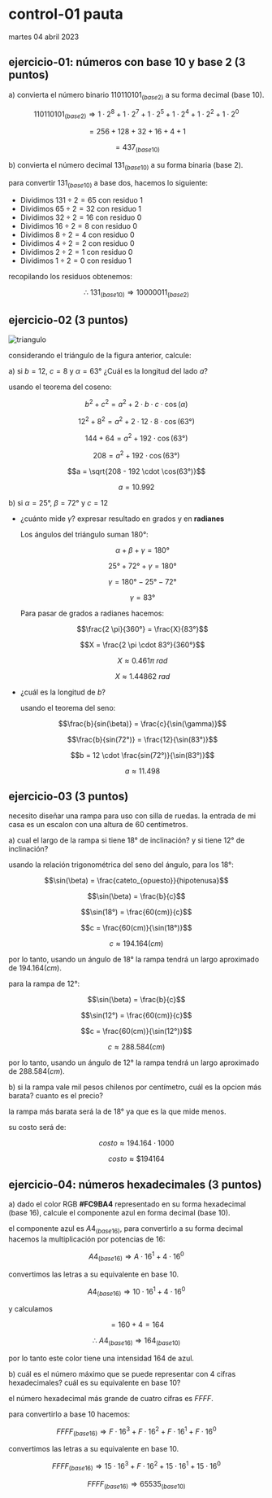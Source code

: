 # control-01 pauta

martes 04 abril 2023

## ejercicio-01: números con base 10 y base 2 (3 puntos)

a) convierta el número binario $110110101_{(base2)}$ a su forma decimal (base 10).

$$110110101_{(base2)} \Rightarrow 1 \cdot 2^8 + 1 \cdot 2^7 + 1 \cdot 2^5 + 1 \cdot 2^4 + 1 \cdot 2^2 + 1 \cdot 2^0$$

$$= 256 + 128 + 32 + 16 + 4 + 1$$

$$= 437_{(base10)}$$

b) convierta el número decimal $131_{(base10)}$ a su forma binaria (base 2).

para convertir $131_{(base10)}$ a base dos, hacemos lo siguiente:

- Dividimos $131 \div 2 = 65$ con residuo $1$
- Dividimos $65 \div 2 = 32$ con residuo $1$
- Dividimos $32 \div 2 = 16$ con residuo $0$
- Dividimos $16 \div 2 = 8$ con residuo $0$
- Dividimos $8 \div 2 = 4$ con residuo $0$
- Dividimos $4 \div 2 = 2$ con residuo $0$
- Dividimos $2 \div 2 = 1$ con residuo $0$
- Dividimos $1 \div 2 = 0$ con residuo $1$

recopilando los residuos obtenemos:

$$\therefore \ 131_{(base10)} \Rightarrow 10000011_{(base2)}$$


## ejercicio-02 (3 puntos)

![triangulo](./img/tri.jpg)

considerando el triángulo de la figura anterior, calcule:

a) si $b=12$, $c=8$ y $\alpha = 63°$ ¿Cuál es la longitud del lado $a$?

usando el teorema del coseno:

$$b^2 + c^2 = a^2 + 2 \cdot b \cdot c\cdot \cos(\alpha)$$

$$12^2 + 8^2 = a^2 + 2 \cdot 12 \cdot 8 \cdot \cos(63°)$$

$$144 + 64 = a^2 + 192 \cdot \cos(63°)$$

$$208 = a^2 + 192 \cdot \cos(63°)$$

$$a = \sqrt{208 - 192 \cdot \cos(63°)}$$

$$a = 10.992$$

b) si $\alpha = 25°$, $\beta = 72°$ y $c = 12$ 
-   ¿cuánto mide $\gamma$? expresar resultado en grados y en **radianes**

    Los ángulos del triángulo suman 180°:

    $$\alpha + \beta + \gamma = 180°$$

    $$25° + 72° + \gamma = 180°$$

    $$\gamma = 180° - 25° - 72°$$

    $$\gamma = 83°$$

    Para pasar de grados a radianes hacemos:

    $$\frac{2 \pi}{360°} = \frac{X}{83°}$$

    $$X = \frac{2 \pi \cdot 83°}{360°}$$

    $$X \approx 0.461 \pi \ rad$$

    $$X \approx 1.44862 \ rad$$
    
-   ¿cuál es la longitud de $b$?

    usando el teorema del seno:

    $$\frac{b}{sin(\beta)} = \frac{c}{\sin(\gamma)}$$

    $$\frac{b}{sin(72°)} = \frac{12}{\sin(83°)}$$

    $$b = 12 \cdot \frac{sin(72°)}{\sin(83°)}$$

    $$a \approx 11.498$$

## ejercicio-03 (3 puntos)

necesito diseñar una rampa para uso con silla de ruedas. la entrada de mi casa es un escalon con una altura de 60 centímetros.

a) cual el largo de la rampa si tiene $18°$ de inclinación? y si tiene $12°$ de inclinación?
    
usando la relación trigonométrica del seno del ángulo, para los $18°$:

$$\sin(\beta) = \frac{cateto_{opuesto}}{hipotenusa}$$

$$\sin(\beta) = \frac{b}{c}$$

$$\sin(18°) = \frac{60(cm)}{c}$$

$$c = \frac{60(cm)}{\sin(18°)}$$

$$c \approx 194.164(cm)$$ 

por lo tanto, usando un ángulo de $18°$ la rampa tendrá un largo aproximado de $194.164(cm)$.

para la rampa de $12°$:

$$\sin(\beta) = \frac{b}{c}$$

$$\sin(12°) = \frac{60(cm)}{c}$$

$$c = \frac{60(cm)}{\sin(12°)}$$

$$c \approx 288.584(cm)$$ 

por lo tanto, usando un ángulo de $12°$ la rampa tendrá un largo aproximado de $288.584(cm)$.

b) si la rampa vale mil pesos chilenos por centímetro, cuál es la opcion más barata? cuanto es el precio?

la rampa más barata será la de $18°$ ya que es la que mide menos.

su costo será de:

$$costo \approx 194.164 \cdot 1000 $$

$$costo \approx \$ 194164 $$

## ejercicio-04: números hexadecimales (3 puntos)

a) dado el color RGB **#FC9BA4** representado en su forma hexadecimal (base 16), calcule el componente azul en forma decimal (base 10).

el componente azul es $A4_{(base16)}$, para convertirlo a su forma decimal hacemos la multiplicación por potencias de 16:

$$A4_{(base16)} \Rightarrow A \cdot 16^1 + 4 \cdot 16^0$$

convertimos las letras a su equivalente en base 10.

$$A4_{(base16)} \Rightarrow 10 \cdot 16^1 + 4 \cdot 16^0$$

y calculamos

$$= 160 + 4 = 164$$

$$\therefore \ A4_{(base16)} \Rightarrow 164_{(base10)}$$

por lo tanto este color tiene una intensidad 164 de azul.

b) cuál es el número máximo que se puede representar con 4 cifras hexadecimales? cuál es su equivalente en base 10?

el número hexadecimal más grande de cuatro cifras es $FFFF$.

para convertirlo a base 10 hacemos:

$$FFFF_{(base16)} \Rightarrow  F \cdot 16^3 + F \cdot 16^2 + F \cdot 16^1 + F \cdot 16^0$$

convertimos las letras a su equivalente en base 10.

$$FFFF_{(base16)} \Rightarrow  15 \cdot 16^3 + F \cdot 16^2 + 15 \cdot 16^1 + 15 \cdot 16^0$$

$$FFFF_{(base16)} \Rightarrow 65535_{(base10)}$$